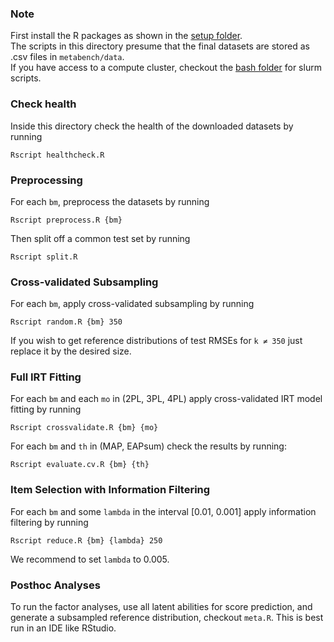 ### Note
First install the R packages as shown in the [setup folder](../setup).\
The scripts in this directory presume that the final datasets are stored as .csv files in `metabench/data`.\
If you have access to a compute cluster, checkout the [bash folder](../bash) for slurm scripts.

### Check health
Inside this directory check the health of the downloaded datasets by running
```console
Rscript healthcheck.R
```

### Preprocessing
For each `bm`, preprocess the datasets by running

```console
Rscript preprocess.R {bm}
```

Then split off a common test set by running

```console
Rscript split.R
```

### Cross-validated Subsampling
For each `bm`, apply cross-validated subsampling by running

```console
Rscript random.R {bm} 350
```

If you wish to get reference distributions of test RMSEs for `k ≠ 350` just replace it by the desired size.

### Full IRT Fitting
For each `bm` and each `mo` in (2PL, 3PL, 4PL) apply cross-validated IRT model fitting by running

```console
Rscript crossvalidate.R {bm} {mo}
```

For each `bm` and `th` in (MAP, EAPsum) check the results by running:

```console
Rscript evaluate.cv.R {bm} {th}
```

### Item Selection with Information Filtering
For each `bm` and some `lambda` in the interval [0.01, 0.001] apply information filtering by running

```console
Rscript reduce.R {bm} {lambda} 250
```

We recommend to set `lambda` to 0.005.

### Posthoc Analyses
To run the factor analyses, use all latent abilities for score prediction, and generate a subsampled reference distribution, checkout `meta.R`. This is best run in an IDE like RStudio.
